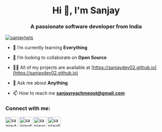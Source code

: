 <h1 align="center">Hi 👋, I'm Sanjay</h1>
<h3 align="center">A passionate software developer from India</h3>

<p align="left"> <a href="https://twitter.com/sanjaytwts" target="blank"><img src="https://img.shields.io/twitter/follow/sanjaytwts?logo=twitter&style=for-the-badge" alt="sanjaytwts" /></a> </p>

- 🌱 I’m currently learning **Everything**

- 👯 I’m looking to collaborate on **Open Source**

- 👨‍💻 All of my projects are available at [https://sanjaydev02.github.io](https://sanjaydev02.github.io)

- 💬 Ask me about **Anything**

- 📫 How to reach me **sanjayreachmeout@gmail.com**

<h3 align="left">Connect with me:</h3>
<p align="left">
<a href="https://twitter.com/sanjaytwts" target="blank"><img align="center" src="https://raw.githubusercontent.com/rahuldkjain/github-profile-readme-generator/master/src/images/icons/Social/twitter.svg" alt="sanjaytwts" height="30" width="40" /></a>
<a href="https://linkedin.com/in/sanjaydev02" target="blank"><img align="center" src="https://raw.githubusercontent.com/rahuldkjain/github-profile-readme-generator/master/src/images/icons/Social/linked-in-alt.svg" alt="sanjaydev02" height="30" width="40" /></a>
<a href="https://kaggle.com/sanjaycsv" target="blank"><img align="center" src="https://raw.githubusercontent.com/rahuldkjain/github-profile-readme-generator/master/src/images/icons/Social/kaggle.svg" alt="sanjaycsv" height="30" width="40" /></a>
<a href="https://www.leetcode.com/sanjaydev02" target="blank"><img align="center" src="https://raw.githubusercontent.com/rahuldkjain/github-profile-readme-generator/master/src/images/icons/Social/leet-code.svg" alt="sanjaydev02" height="30" width="40" /></a>
</p>



